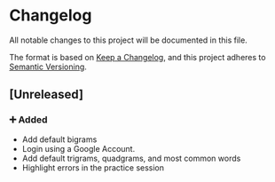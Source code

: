 # Changelog

All notable changes to this project will be documented in this file.

The format is based on [Keep a Changelog](https://keepachangelog.com/en/1.0.0/),
and this project adheres to [Semantic Versioning](https://semver.org/spec/v2.0.0.html).

## [Unreleased]

### ➕ Added

- Add default bigrams
- Login using a Google Account.
- Add default trigrams, quadgrams, and most common words
- Highlight errors in the practice session
